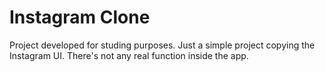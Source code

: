 # Instagram Clone

Project developed for studing purposes.
Just a simple project copying the Instagram UI. There's not any real function inside the app.

